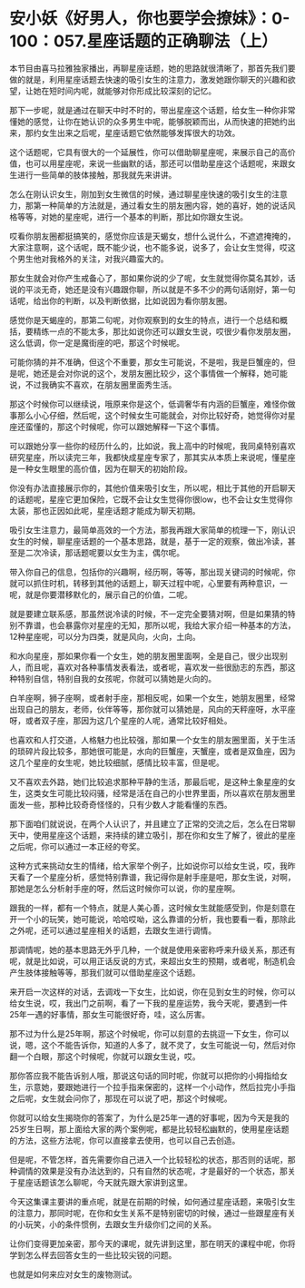 # 安小妖《好男人，你也要学会撩妹》：0-100：057.星座话题的正确聊法（上）

本节目由喜马拉雅独家播出，再聊星座话题，她的思路就很清晰了，那首先我们要做的就是，利用星座话题去快速的吸引女生的注意力，激发她跟你聊天的兴趣和欲望，让她在短时间内呢，就能够对你形成比较深刻的记忆。

那下一步呢，就是通过在聊天中时不时的，带出星座这个话题，给女生一种你非常懂她的感觉，让你在她认识的众多男生中呢，能够脱颖而出，从而快速的把她约出来，那约女生出来之后呢，星座话题它依然能够发挥很大的功效。

这个话题呢，它具有很大的一个延展性，你可以借助聊星座呢，来展示自己的高价值，也可以用星座呢，来说一些幽默的话，那还可以借助星座这个话题呢，来跟女生进行一些简单的肢体接触，那我就先来讲讲。

怎么在刚认识女生，刚加到女生微信的时候，通过聊星座快速的吸引女生的注意力，那第一种简单的方法就是，通过看女生的朋友圈内容，她的喜好，她的说话风格等等，对她的星座呢，进行一个基本的判断，那比如你跟女生说。

哎看你朋友圈都挺搞笑的，感觉你应该是天蝎女，想什么说什么，不遮遮掩掩的，大家注意啊，这个话呢，既不能少说，也不能多说，说多了，会让女生觉得，哎这个男生他对我格外的关注，对我兴趣蛮大的。

那女生就会对你产生戒备心了，那如果你说的少了呢，女生就觉得你莫名其妙，话说的平淡无奇，她还是没有兴趣跟你聊，所以就是不多不少的两句话刚好，第一句话呢，给出你的判断，以及判断依据，比如说因为看你朋友圈。

感觉你是天蝎座的，那第二句呢，对你观察到的女生的特点，进行一个总结和概括，要精练一点的不能太多，那比如说你还可以跟女生说，哎很少看你发朋友圈，这么低调，你一定是魔街座的吧，那这个时候呢。

可能你猜的并不准确，但这个不重要，那女生可能说，不是啦，我是巨蟹座的，但是呢，她还是会对你说的这个，发朋友圈比较少，这个事情做一个解释，她可能说，不过我确实不喜欢，在朋友圈里面秀生活。

那这个时候你可以继续说，哦原来你是这个，低调奢华有内涵的巨蟹座，难怪你做事那么小心仔细，然后呢，这个时候女生可能就会，对你比较好奇，她觉得你对星座还蛮懂的，那这个时候呢，你可以跟她解释一下这个事情。

可以跟她分享一些你的经历什么的，比如说，我上高中的时候呢，我同桌特别喜欢研究星座，所以读完三年，我都快成星座专家了，那其实从本质上来说呢，懂星座是一种女生眼里的高价值，因为在聊天的初始阶段。

你没有办法直接展示你的，其他价值来吸引女生，所以呢，相比于其他的开启聊天的话题呢，星座它更加保险，它既不会让女生觉得你很low，也不会让女生觉得你太装，那也正因如此呢，星座话题才能成为聊天初期。

吸引女生注意力，最简单高效的一个方法，那我再跟大家简单的梳理一下，刚认识女生的时候，聊星座话题的一个基本思路，就是，基于一定的观察，做出冷读，甚至是二次冷读，那话题呢要以女生为主，偶尔呢。

带入你自己的信息，包括你的兴趣啊，经历啊，等等，那出现关键词的时候呢，你就可以抓住时机，转移到其他的话题上，聊天过程中呢，心里要有两种意识，一呢，就是你要潜移默化的，展示自己的价值，二呢。

就是要建立联系感，那虽然说冷读的时候，不一定完全要猜对啊，但是如果猜的特别不靠谱，也会暴露你对星座的无知，那所以呢，我给大家介绍一种基本的方法，12种星座呢，可以分为四类，就是风向，火向，土向。

和水向星座，那如果你看一个女生，她的朋友圈里面啊，全是自己，很少出现别人，而且呢，喜欢对各种事情发表看法，或者呢，喜欢发一些很励志的东西，那这种特别自信，特别自我的女孩呢，你就可以猜她是火向的。

白羊座啊，狮子座啊，或者射手座，那相反呢，如果一个女生，她朋友圈里，经常出现自己的朋友，老师，伙伴等等，那你就可以猜她是，风向的天秤座呀，水平座呀，或者双子座，那因为这几个星座的人呢，通常比较好相处。

也喜欢和人打交道，人格魅力也比较强，那如果一个女生的朋友圈里面，关于生活的琐碎片段比较多，那她很可能是，水向的巨蟹座，天蟹座，或者是双鱼座，因为这几个星座的女生呢，她比较细腻，感情比较丰富，但是呢。

又不喜欢去外路，她们比较追求那种平静的生活，那最后呢，是这种土象星座的女生，这类女生可能比较闷骚，经常是活在自己的小世界里面，所以喜欢在朋友圈里面发一些，那种比较奇奇怪怪的，只有少数人才能看懂的东西。

那下面咱们就说说，在两个人认识了，并且建立了正常的交流之后，怎么在日常聊天中，使用星座这个话题，来持续的建立吸引，那在你和女生了解了，彼此的星座之后呢，你可以通过一本正经的夸奖。

这种方式来挑动女生的情绪，给大家举个例子，比如说你可以给女生说，哎，我昨天看了一个星座分析，感觉特别靠谱，我记得你是射手座是吧，那女生说，对啊，那她是怎么分析射手座的呀，然后这时候你可以说，你的星座啊。

跟我的一样，都有一个特点，就是人美心善，这时候女生就能感受到，你是刻意在开一个小的玩笑，她可能说，哈哈哎呦，这么靠谱的分析，我也要看一看，那除此之外呢，还可以通过星座相关的话题，去跟女生进行调情。

那调情呢，她的基本思路无外乎几种，一个就是使用亲密称呼来升级关系，那还有呢，就是比如说，可以用正话反说的方式，来超出女生的预期，或者呢，制造机会产生肢体接触等等，那我们就可以借助星座这个话题。

来开启一次这样的对话，去调戏一下女生，比如说，你在见到女生的时候，你可以给女生说，哎，我出门之前啊，看了一下我的星座运势，我今天呢，要遇到一件25年一遇的好事情，那女生可能很好奇，哇，这么厉害。

那不过为什么是25年啊，那这个时候呢，你可以刻意的去挑逗一下女生，你可以说，嗯，这个不能告诉你，知道的人多了，就不灵了，女生可能说一句，然后对你翻一个白眼，那这个时候呢，你就可以跟女生说，哎。

那你答应我不能告诉别人哦，那说这句话的同时呢，你就可以把你的小拇指给女生，示意她，要跟她进行一个拉手指来保密的，这样一个小动作，然后拉完小手指之后呢，女生就会问你了，那现在可以说了吧，那这个时候呢。

你就可以给女生揭晓你的答案了，为什么是25年一遇的好事呢，因为今天是我的25岁生日啊，那上面给大家的两个案例呢，都是比较轻松幽默的，使用星座话题的方法，这些方法呢，你可以直接拿去使用，也可以自己去创造。

但是呢，不管怎样，首先需要你自己进入一个比较轻松的状态，那否则的话呢，那种调情的效果是没有办法达到的，只有自然的状态呢，才是最好的一个状态，那关于星座话题该怎么聊呢，今天就先跟大家讲到这里。

今天这集课主要讲的重点呢，就是在前期的时候，如何通过星座话题，来吸引女生的注意力，那同时呢，在你和女生关系不是特别密切的时候，通过一些跟星座有关的小玩笑，小的条件惯例，去跟女生升级你们之间的关系。

让你们变得更加亲密，那今天的课呢，就先讲到这里，那在明天的课程中呢，你将学到怎么样去回答女生的一些比较尖锐的问题。

也就是如何来应对女生的废物测试。